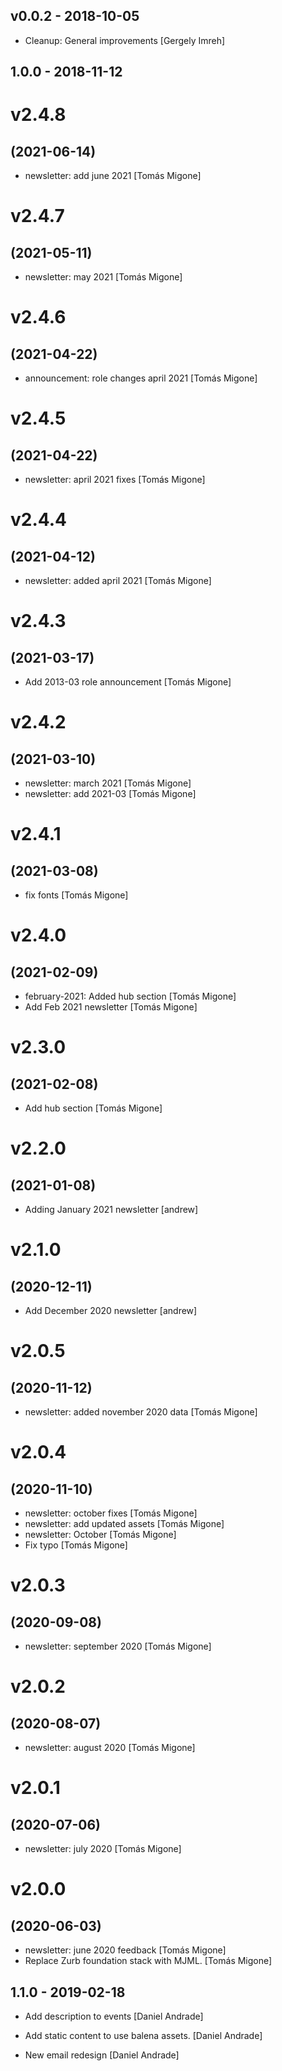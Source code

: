 ## v0.0.2 - 2018-10-05

* Cleanup: General improvements [Gergely Imreh]

## 1.0.0 - 2018-11-12

# v2.4.8
## (2021-06-14)

* newsletter: add june 2021 [Tomás Migone]

# v2.4.7
## (2021-05-11)

* newsletter: may 2021 [Tomás Migone]

# v2.4.6
## (2021-04-22)

* announcement: role changes april 2021 [Tomás Migone]

# v2.4.5
## (2021-04-22)

* newsletter: april 2021 fixes [Tomás Migone]

# v2.4.4
## (2021-04-12)

* newsletter: added april 2021 [Tomás Migone]

# v2.4.3
## (2021-03-17)

* Add 2013-03 role announcement [Tomás Migone]

# v2.4.2
## (2021-03-10)

* newsletter: march 2021 [Tomás Migone]
* newsletter: add 2021-03 [Tomás Migone]

# v2.4.1
## (2021-03-08)

* fix fonts [Tomás Migone]

# v2.4.0
## (2021-02-09)

* february-2021: Added hub section [Tomás Migone]
* Add Feb 2021 newsletter [Tomás Migone]

# v2.3.0
## (2021-02-08)

* Add hub section [Tomás Migone]

# v2.2.0
## (2021-01-08)

* Adding January 2021 newsletter [andrew]

# v2.1.0
## (2020-12-11)

* Add December 2020 newsletter [andrew]

# v2.0.5
## (2020-11-12)

* newsletter: added november 2020 data [Tomás Migone]

# v2.0.4
## (2020-11-10)

* newsletter: october fixes [Tomás Migone]
* newsletter: add updated assets [Tomás Migone]
* newsletter: October [Tomás Migone]
* Fix typo [Tomás Migone]

# v2.0.3
## (2020-09-08)

* newsletter: september 2020 [Tomás Migone]

# v2.0.2
## (2020-08-07)

* newsletter: august 2020 [Tomás Migone]

# v2.0.1
## (2020-07-06)

* newsletter: july 2020 [Tomás Migone]

# v2.0.0
## (2020-06-03)

* newsletter: june 2020 feedback [Tomás Migone]
* Replace Zurb foundation stack with MJML. [Tomás Migone]

## 1.1.0 - 2019-02-18

* Add description to events [Daniel Andrade]
* Add static content to use balena assets. [Daniel Andrade]

* New email redesign [Daniel Andrade]
